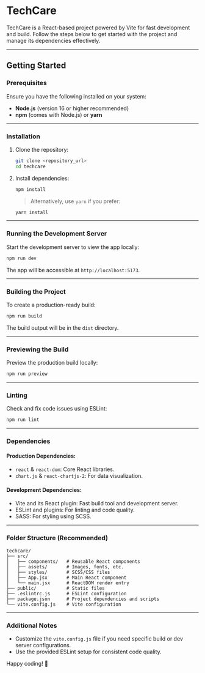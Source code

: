 # TechCare

TechCare is a React-based project powered by Vite for fast development and build. Follow the steps below to get started with the project and manage its dependencies effectively.

---

## Getting Started

### Prerequisites

Ensure you have the following installed on your system:

- **Node.js** (version 16 or higher recommended)
- **npm** (comes with Node.js) or **yarn**

---

### Installation

1. Clone the repository:

   ```bash
   git clone <repository_url>
   cd techcare
   ```

2. Install dependencies:
   ```bash
   npm install
   ```
   > Alternatively, use `yarn` if you prefer:
   ```bash
   yarn install
   ```

---

### Running the Development Server

Start the development server to view the app locally:

```bash
npm run dev
```

The app will be accessible at `http://localhost:5173`.

---

### Building the Project

To create a production-ready build:

```bash
npm run build
```

The build output will be in the `dist` directory.

---

### Previewing the Build

Preview the production build locally:

```bash
npm run preview
```

---

### Linting

Check and fix code issues using ESLint:

```bash
npm run lint
```

---

### Dependencies

#### Production Dependencies:

- `react` & `react-dom`: Core React libraries.
- `chart.js` & `react-chartjs-2`: For data visualization.

#### Development Dependencies:

- Vite and its React plugin: Fast build tool and development server.
- ESLint and plugins: For linting and code quality.
- SASS: For styling using SCSS.

---

### Folder Structure (Recommended)

```
techcare/
├── src/
│   ├── components/   # Reusable React components
│   ├── assets/       # Images, fonts, etc.
│   ├── styles/       # SCSS/CSS files
│   ├── App.jsx       # Main React component
│   └── main.jsx      # ReactDOM render entry
├── public/           # Static files
├── .eslintrc.js      # ESLint configuration
├── package.json      # Project dependencies and scripts
└── vite.config.js    # Vite configuration
```

---

### Additional Notes

- Customize the `vite.config.js` file if you need specific build or dev server configurations.
- Use the provided ESLint setup for consistent code quality.

Happy coding! 🚀
